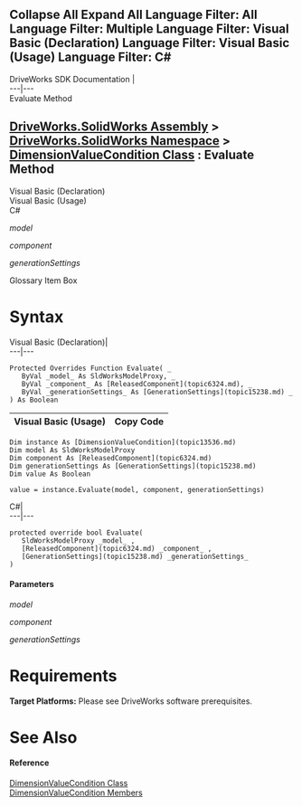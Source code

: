 Collapse All Expand All Language Filter: All  Language Filter: Multiple  Language Filter: Visual Basic (Declaration) Language Filter: Visual Basic (Usage) Language Filter: C#  
---  
DriveWorks SDK Documentation  |   
---|---  
Evaluate Method   
  
[DriveWorks.SolidWorks Assembly](topic13342.md) > [DriveWorks.SolidWorks Namespace](topic13345.md) > [DimensionValueCondition Class](topic13536.md) : Evaluate Method  
---  
  
Visual Basic (Declaration)    
Visual Basic (Usage)    
C# 

_model_
    

_component_
    

_generationSettings_
    

Glossary Item Box

# Syntax

Visual Basic (Declaration)|   
---|---  
      
    
    Protected Overrides Function Evaluate( _
       ByVal _model_ As SldWorksModelProxy, _
       ByVal _component_ As [ReleasedComponent](topic6324.md), _
       ByVal _generationSettings_ As [GenerationSettings](topic15238.md) _
    ) As Boolean  
  
Visual Basic (Usage)| Copy Code  
---|---  
      
    
    Dim instance As [DimensionValueCondition](topic13536.md)
    Dim model As SldWorksModelProxy
    Dim component As [ReleasedComponent](topic6324.md)
    Dim generationSettings As [GenerationSettings](topic15238.md)
    Dim value As Boolean
     
    value = instance.Evaluate(model, component, generationSettings)  
  
C#|   
---|---  
      
    
    protected override bool Evaluate( 
       SldWorksModelProxy _model_ ,
       [ReleasedComponent](topic6324.md) _component_ ,
       [GenerationSettings](topic15238.md) _generationSettings_
    )  
  
#### Parameters

 _model_
    
_component_
    
_generationSettings_
    

# Requirements

**Target Platforms:** Please see DriveWorks software prerequisites.

# See Also

#### Reference

[DimensionValueCondition Class](topic13536.md)   
[DimensionValueCondition Members](topic13537.md)


